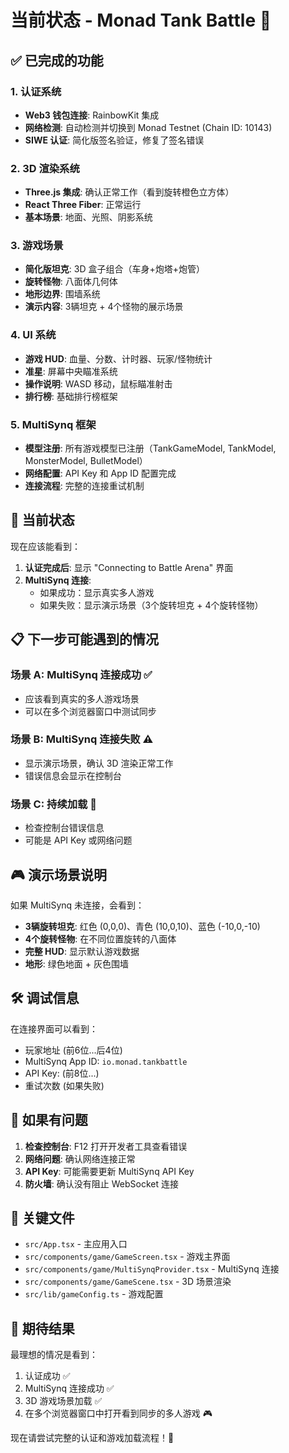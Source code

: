 # 当前状态 - Monad Tank Battle 🚀

## ✅ 已完成的功能

### 1. 认证系统
- **Web3 钱包连接**: RainbowKit 集成
- **网络检测**: 自动检测并切换到 Monad Testnet (Chain ID: 10143)
- **SIWE 认证**: 简化版签名验证，修复了签名错误

### 2. 3D 渲染系统
- **Three.js 集成**: 确认正常工作（看到旋转橙色立方体）
- **React Three Fiber**: 正常运行
- **基本场景**: 地面、光照、阴影系统

### 3. 游戏场景
- **简化版坦克**: 3D 盒子组合（车身+炮塔+炮管）
- **旋转怪物**: 八面体几何体
- **地形边界**: 围墙系统
- **演示内容**: 3辆坦克 + 4个怪物的展示场景

### 4. UI 系统
- **游戏 HUD**: 血量、分数、计时器、玩家/怪物统计
- **准星**: 屏幕中央瞄准系统
- **操作说明**: WASD 移动，鼠标瞄准射击
- **排行榜**: 基础排行榜框架

### 5. MultiSynq 框架
- **模型注册**: 所有游戏模型已注册（TankGameModel, TankModel, MonsterModel, BulletModel）
- **网络配置**: API Key 和 App ID 配置完成
- **连接流程**: 完整的连接重试机制

## 🔄 当前状态

现在应该能看到：

1. **认证完成后**: 显示 "Connecting to Battle Arena" 界面
2. **MultiSynq 连接**:
   - 如果成功：显示真实多人游戏
   - 如果失败：显示演示场景（3个旋转坦克 + 4个旋转怪物）

## 📋 下一步可能遇到的情况

### 场景 A: MultiSynq 连接成功 ✅
- 应该看到真实的多人游戏场景
- 可以在多个浏览器窗口中测试同步

### 场景 B: MultiSynq 连接失败 ⚠️
- 显示演示场景，确认 3D 渲染正常工作
- 错误信息会显示在控制台

### 场景 C: 持续加载 🔄
- 检查控制台错误信息
- 可能是 API Key 或网络问题

## 🎮 演示场景说明

如果 MultiSynq 未连接，会看到：
- **3辆旋转坦克**: 红色 (0,0,0)、青色 (10,0,10)、蓝色 (-10,0,-10)
- **4个旋转怪物**: 在不同位置旋转的八面体
- **完整 HUD**: 显示默认游戏数据
- **地形**: 绿色地面 + 灰色围墙

## 🛠️ 调试信息

在连接界面可以看到：
- 玩家地址 (前6位...后4位)
- MultiSynq App ID: `io.monad.tankbattle`
- API Key: (前8位...)
- 重试次数 (如果失败)

## 🔧 如果有问题

1. **检查控制台**: F12 打开开发者工具查看错误
2. **网络问题**: 确认网络连接正常
3. **API Key**: 可能需要更新 MultiSynq API Key
4. **防火墙**: 确认没有阻止 WebSocket 连接

## 📁 关键文件

- `src/App.tsx` - 主应用入口
- `src/components/game/GameScreen.tsx` - 游戏主界面
- `src/components/game/MultiSynqProvider.tsx` - MultiSynq 连接
- `src/components/game/GameScene.tsx` - 3D 场景渲染
- `src/lib/gameConfig.ts` - 游戏配置

## 🎯 期待结果

最理想的情况是看到：
1. 认证成功 ✅
2. MultiSynq 连接成功 ✅
3. 3D 游戏场景加载 ✅
4. 在多个浏览器窗口中打开看到同步的多人游戏 🎮

现在请尝试完整的认证和游戏加载流程！🚀